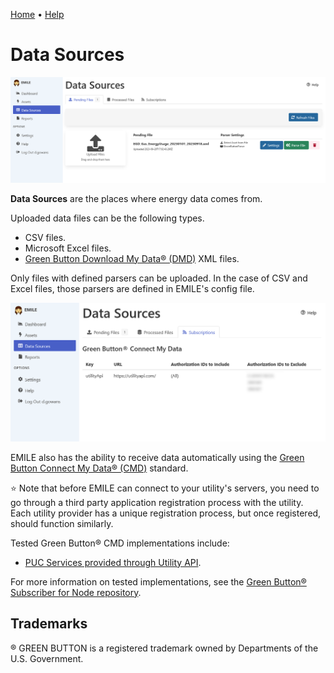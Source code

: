 [Home](https://cityssm.github.io/EMILE/)
•
[Help](https://cityssm.github.io/EMILE/docs/)

# Data Sources

![Data Sources](images/data-pendingFiles.png)

**Data Sources** are the places where energy data comes from.

Uploaded data files can be the following types.

- CSV files.
- Microsoft Excel files.
- [Green Button Download My Data® (DMD)](https://www.greenbuttonalliance.org/green-button-download-my-data-dmd) XML files.

Only files with defined parsers can be uploaded.
In the case of CSV and Excel files, those parsers are defined in EMILE's config file.

![Data Subscriptions](images/data-subscriptions.png)

EMILE also has the ability to receive data automatically using the
[Green Button Connect My Data® (CMD)](https://www.greenbuttonalliance.org/green-button-connect-my-data-cmd) standard.

⭐ Note that before EMILE can connect to your utility's servers,
you need to go through a third party application registration process
with the utility. Each utility provider has a unique registration
process, but once registered, should function similarly.

Tested Green Button® CMD implementations include:

- [PUC Services provided through Utility API](https://greenbutton.ssmpuc.com/).

For more information on tested implementations, see the
[Green Button® Subscriber for Node repository](https://github.com/cityssm/node-green-button-subscriber).

## Trademarks

® GREEN BUTTON is a registered trademark owned by Departments of the U.S. Government.
